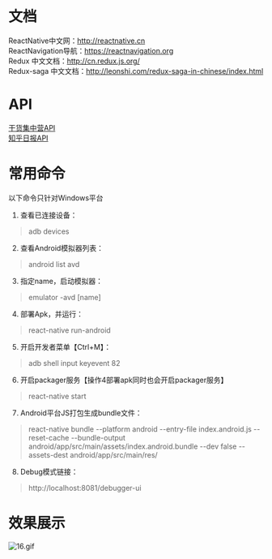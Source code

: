 # 文档
ReactNative中文网：http://reactnative.cn <br/>
ReactNavigation导航：https://reactnavigation.org <br/>
Redux 中文文档：http://cn.redux.js.org/<br/>
Redux-saga 中文文档：http://leonshi.com/redux-saga-in-chinese/index.html<br/>

# API
[干货集中营API](http://gank.io/api) <br/>
[知乎日报API](https://github.com/izzyleung/ZhihuDailyPurify/wiki/%E7%9F%A5%E4%B9%8E%E6%97%A5%E6%8A%A5-API-%E5%88%86%E6%9E%90)


# 常用命令
以下命令只针对Windows平台

 1. 查看已连接设备：
   > adb devices
 2. 查看Android模拟器列表：
   > android list avd
 3. 指定name，启动模拟器：
   > emulator -avd [name] 
 4. 部署Apk，并运行：
   > react-native run-android 
 5. 开启开发者菜单【Ctrl+M】：
   > adb shell input keyevent 82 
 6. 开启packager服务【操作4部署apk同时也会开启packager服务】
   > react-native start 
 7. Android平台JS打包生成bundle文件：
   > react-native bundle --platform android --entry-file index.android.js --reset-cache --bundle-output android/app/src/main/assets/index.android.bundle --dev false --assets-dest android/app/src/main/res/
 8. Debug模式链接：
   > http://localhost:8081/debugger-ui

# 效果展示
![16.gif](http://upload-images.jianshu.io/upload_images/93730-36e3ed5c9c9bdb57.gif?imageMogr2/auto-orient/strip)
